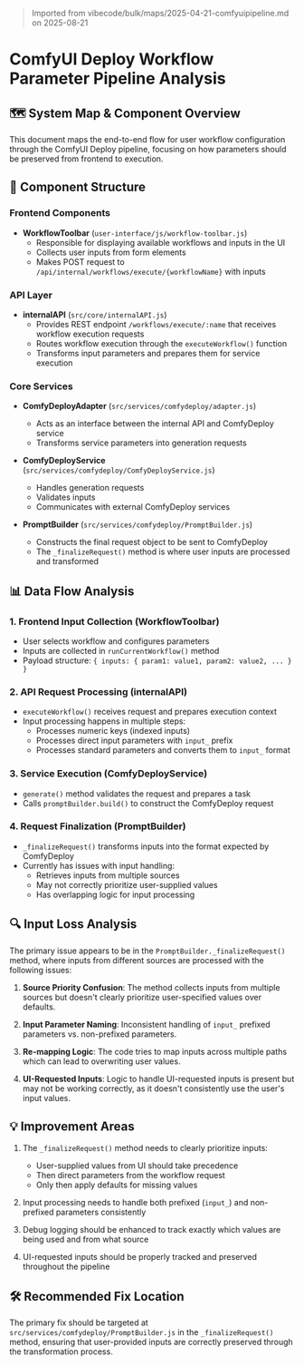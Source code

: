 > Imported from vibecode/bulk/maps/2025-04-21-comfyuipipeline.md on 2025-08-21

# ComfyUI Deploy Workflow Parameter Pipeline Analysis

## 🗺️ System Map & Component Overview

This document maps the end-to-end flow for user workflow configuration through the ComfyUI Deploy pipeline, focusing on how parameters should be preserved from frontend to execution.

## 🧩 Component Structure

### Frontend Components
- **WorkflowToolbar** (`user-interface/js/workflow-toolbar.js`)
  - Responsible for displaying available workflows and inputs in the UI
  - Collects user inputs from form elements
  - Makes POST request to `/api/internal/workflows/execute/{workflowName}` with inputs

### API Layer
- **internalAPI** (`src/core/internalAPI.js`)
  - Provides REST endpoint `/workflows/execute/:name` that receives workflow execution requests
  - Routes workflow execution through the `executeWorkflow()` function
  - Transforms input parameters and prepares them for service execution

### Core Services
- **ComfyDeployAdapter** (`src/services/comfydeploy/adapter.js`)
  - Acts as an interface between the internal API and ComfyDeploy service
  - Transforms service parameters into generation requests

- **ComfyDeployService** (`src/services/comfydeploy/ComfyDeployService.js`)
  - Handles generation requests
  - Validates inputs
  - Communicates with external ComfyDeploy services

- **PromptBuilder** (`src/services/comfydeploy/PromptBuilder.js`)
  - Constructs the final request object to be sent to ComfyDeploy
  - The `_finalizeRequest()` method is where user inputs are processed and transformed

## 📊 Data Flow Analysis

### 1. Frontend Input Collection (WorkflowToolbar)
- User selects workflow and configures parameters
- Inputs are collected in `runCurrentWorkflow()` method
- Payload structure: `{ inputs: { param1: value1, param2: value2, ... } }`

### 2. API Request Processing (internalAPI)
- `executeWorkflow()` receives request and prepares execution context
- Input processing happens in multiple steps:
  - Processes numeric keys (indexed inputs)
  - Processes direct input parameters with `input_` prefix
  - Processes standard parameters and converts them to `input_` format

### 3. Service Execution (ComfyDeployService)
- `generate()` method validates the request and prepares a task
- Calls `promptBuilder.build()` to construct the ComfyDeploy request

### 4. Request Finalization (PromptBuilder)
- `_finalizeRequest()` transforms inputs into the format expected by ComfyDeploy
- Currently has issues with input handling:
  - Retrieves inputs from multiple sources
  - May not correctly prioritize user-supplied values
  - Has overlapping logic for input processing

## 🔍 Input Loss Analysis

The primary issue appears to be in the `PromptBuilder._finalizeRequest()` method, where inputs from different sources are processed with the following issues:

1. **Source Priority Confusion**: The method collects inputs from multiple sources but doesn't clearly prioritize user-specified values over defaults.

2. **Input Parameter Naming**: Inconsistent handling of `input_` prefixed parameters vs. non-prefixed parameters.

3. **Re-mapping Logic**: The code tries to map inputs across multiple paths which can lead to overwriting user values.

4. **UI-Requested Inputs**: Logic to handle UI-requested inputs is present but may not be working correctly, as it doesn't consistently use the user's input values.

## 💡 Improvement Areas

1. The `_finalizeRequest()` method needs to clearly prioritize inputs:
   - User-supplied values from UI should take precedence
   - Then direct parameters from the workflow request
   - Only then apply defaults for missing values

2. Input processing needs to handle both prefixed (`input_`) and non-prefixed parameters consistently

3. Debug logging should be enhanced to track exactly which values are being used and from what source

4. UI-requested inputs should be properly tracked and preserved throughout the pipeline

## 🛠️ Recommended Fix Location

The primary fix should be targeted at `src/services/comfydeploy/PromptBuilder.js` in the `_finalizeRequest()` method, ensuring that user-provided inputs are correctly preserved through the transformation process. 